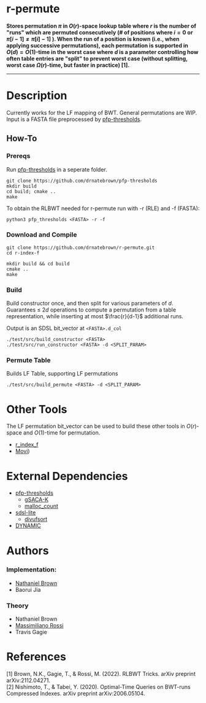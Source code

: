 # r-permute
<!--- ```console


                                           _       
 _ __      _ __   ___ _ __ _ __ ___  _   _| |_ ___ 
| '__|____| '_ \ / _ \ '__| '_ ` _ \| | | | __/ _ \
| | |_____| |_) |  __/ |  | | | | | | |_| | ||  __/
|_|       | .__/ \___|_|  |_| |_| |_|\__,_|\__\___|
          |_|                                      

  
```
-->

**Stores permutation $\pi$ in $O(r)$-space lookup table where $r$ is the number of "runs" which are permuted consecutively (# of positions where $i=0$ or $\pi[i-1] \neq \pi[i] -1]$ ). When the run of a position is known (i.e., when applying successive permutations), each permutation is supported in $O(d)=O(1)$-time in the worst case where $d$ is a parameter controlling how often table entries are "split" to prevent worst case (without splitting, worst case $\Omega(r)$-time, but faster in practice) [1].**

---

# Description
Currently works for the LF mapping of BWT. General permutations are WIP. Input is a FASTA file preprocessed by [pfp-thresholds](https://github.com/maxrossi91/pfp-thresholds).

## How-To
### Prereqs
Run [pfp-thresholds](https://github.com/maxrossi91/pfp-thresholds) in a seperate folder.
```console
git clone https://github.com/drnatebrown/pfp-thresholds
mkdir build
cd build; cmake ..
make
```
To obtain the RLBWT needed for r-permute run with -r (RLE) and -f (FASTA):
```console
python3 pfp_thresholds <FASTA> -r -f
```

### Download and Compile

```console
git clone https://github.com/drnatebrown/r-permute.git
cd r-index-f

mkdir build && cd build
cmake ..
make
```

### Build
Build constructor once, and then split for various parameters of $d$.
Guarantees $\leq$ $2d$ operations to compute a permutation from a table
representation, while inserting at most $\frac{r}{d-1}$ additional runs.

Output is an SDSL bit_vector at `<FASTA>.d_col`
```console
./test/src/build_constructor <FASTA>
./test/src/run_constructor <FASTA> -d <SPLIT_PARAM>
```
### Permute Table
Builds LF Table, supporting LF permutations
```console
./test/src/build_permute <FASTA> -d <SPLIT_PARAM>
```

# Other Tools
The LF permutation bit_vector can be used to build these other tools in $O(r)$-space and $O(1)$-time for permutation.
* [r_index_f](https://github.com/drnatebrown/r_index_f)
* [Movi](https://github.com/mohsenzakeri/Movi))

# External Dependencies

* [pfp-thresholds](https://github.com/maxrossi91/pfp-thresholds)
    * [gSACA-K](https://github.com/felipelouza/gsa-is.git)
    * [malloc_count](https://github.com/bingmann/malloc_count)
* [sdsl-lite](https://github.com/simongog/sdsl-lite)
    * [divufsort](https://github.com/simongog/libdivsufsort) 
* [DYNAMIC](https://github.com/xxsds/DYNAMIC)

# Authors

### Implementation:

* [Nathaniel Brown](https://github.com/drnatebrown)
* Baorui Jia

### Theory
* Nathaniel Brown
* [Massimiliano Rossi](https://github.com/maxrossi91)
* Travis Gagie

# References

[1] Brown, N.K., Gagie, T., & Rossi, M. (2022). RLBWT Tricks. arXiv preprint arXiv:2112.04271.  
[2] Nishimoto, T., & Tabei, Y. (2020). Optimal-Time Queries on BWT-runs Compressed Indexes. arXiv preprint arXiv:2006.05104.
